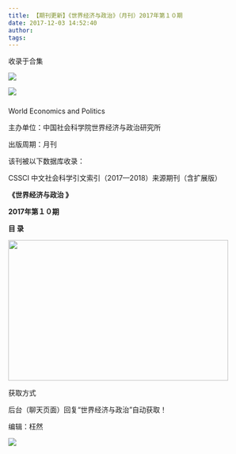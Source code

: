 ```yaml
---
title: 【期刊更新】《世界经济与政治》（月刊）2017年第１０期
date: 2017-12-03 14:52:40
author: 
tags: 
---
```



收录于合集

![](/images/3918/2.gif)

  

  

![](/images/3918/3.jpeg)

###

World Economics and Politics

主办单位：中国社会科学院世界经济与政治研究所

出版周期：月刊

该刊被以下数据库收录：

CSSCI 中文社会科学引文索引（2017—2018）来源期刊（含扩展版）

  

 **《世界经济与政治 》**

 **2017年第１０期**

 **目 录**

 **<img src='/images/3918/4.png' width='444' height='284' />**

获取方式

后台（聊天页面）回复“世界经济与政治”自动获取！

编辑：枉然

![](/images/3918/5.gif)

  

